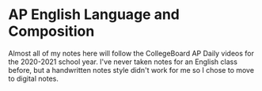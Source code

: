 # AP English Language and Composition
Almost all of my notes here will follow the CollegeBoard AP Daily videos for
the 2020-2021 school year. I've never taken notes for an English class before,
but a handwritten notes style didn't work for me so I chose to move to digital
notes.